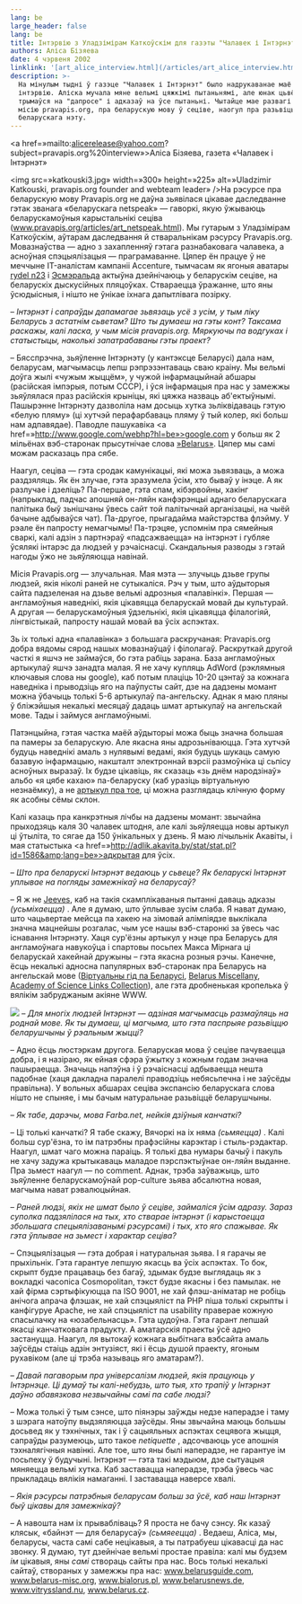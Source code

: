 ```yaml
---
lang: be
large_header: false
lang: be
title: Інтэрвію з Уладзімірам Каткоўскім для газэты "Чалавек і Інтэрнэт"
authors: Аліса Бізяева
date: 4 чэрвеня 2002
linklink: '[art_alice_interview.html](/articles/art_alice_interview.html)'
description: >-
  На мінулым тыдні ў газэце "Чалавек і Інтэрнэт" было надрукаванае маё
  інтэрвію. Аліска мучала мяне вельмі цяжкімі пытаньнямі, але юнак цьвёрда
  трымаўся на "дапросе" і адказаў на ўсе пытаньні. Чытайце мае развагі пра
  місію pravapis.org, пра беларускую мову ў сеціве, наогул пра разьвіцьцё
  беларускага нэту.
---
```



<a href=»mailto:alicerelease@yahoo.com?subject=pravapis.org%20interview»>Аліса Бізяева</a>, газета «Чалавек і Інтэрнэт»

<img src=»katkouski3.jpg» width=»300» height=»225» alt=»Uladzimir Katkouski, pravapis.org founder and webteam leader» />На рэсурсе пра беларускую мову Pravapis.org не даўна зьявілася цікавае даследванне гэтак званага «беларускага netspeak» — гаворкі, якую ўжываюць беларускамоўныя карыстальнікі сеціва (<a href=»articles/art_netspeak.html»>www.pravapis.org/articles/art_netspeak.html</a>). Мы гутарым з Уладзімірам Каткоўскім, аўтарам даследвання й стваральнікам рэсурсу Pravapis.org. Мовазнаўства — адно з захапленняў гэтага разнабаковага чалавека, а асноўная спэцыялізацыя — праграмаванне. Цяпер ён працуе ў не меччыне IT-аналістам кампаніі Accenture, тымчасам як ягоныя аватары <a href=»http://rydel.cjb.net/»>rydel n23</a> і <a href=»http://www.geocities.com/by_esmi/ralda/»>Эсмэральда</a> актыўна дзейнічаюць у беларускім сеціве, на беларускіх дыскусійных пляцоўках. Ствараецца ўражанне, што яны ўсюдыісныя, і нішто не ўнікае іхнага дапытлівага позірку.

 *– Інтэрнэт і сапраўды дапамагае зьвязаць усё з усім, у тым ліку Беларусь з астатнім сьветам? Што ты думаеш на гэты конт? Таксама раскажы, калі ласка, у чым місія pravapis.org. Мяркуючы па водгуках і статыстыцы, наколькі запатрабаваны гэты праект?* 

– Бясспрэчна, зьяўленне Інтэрнэту (у кантэксце Беларусі) дала нам, беларусам, магчымасць лепш рэпрэзэнтаваць сваю краіну. Мы вельмі доўга жылі «чужым жыццём», у чужой інфармацыйнай абшары (расійская імпэрыя, потым СССР), і ўся інфармацыя пра нас у замежжы зьяўлялася праз расійскія крыніцы, які цяжка назваць аб'ектыўнымі. Пашырэнне Інтэрнэту дазволіла нам досыць хутка зьліквідаваць гэтую «белую пляму» (ці хутчэй перафарбаваць пляму ў тый колер, які больш нам адпавядае). Паводле пашукавіка <a href=»http://www.google.com/webhp?hl=be»>google.com</a> у больш як 2 мільёнах вэб-старонак прысутнічае слова <a href=»articles/art_belarus_name.html»>»Belarus»</a>. Цяпер мы самі можам расказаць пра сябе.

Наагул, сеціва — гэта сродак камунікацыі, які можа зьвязваць, а можа раздзяляць. Як ён злучае, гэта зразумела ўсім, хто бываў у інэце. А як разлучае і дзеліць? Па-першае, гэта спам, кібэрвойны, хакінг (напрыклад, падчас апошняй он-ляйн канфэрэнцыі аднаго беларускага палітыка быў зьнішчаны ўвесь сайт той палітычнай арганізацыі, на чыёй бачыне адбываўся чат). Па-другое, прыгадайма майстэрства флэйму. У рэале ён папросту немагчымы! Па-трэцяе, успомнім пра сямейныя сваркі, калі адзін з партнэраў «падсажваецца» на інтэрнэт і губляе ўсялякі інтарэс да людзей у рэчаіснасці. Скандальныя разводы з гэтай нагоды ўжо не зьяўляюцца навінай.

Місія Pravapis.org — злучальная. Мая мэта — злучыць дзьве групы людзей, якія ніколі раней не сутыкаліся. Рэч у тым, што аўдыторыя сайта падзеленая на дзьве вельмі адрозныя «палавінкі». Першая — англамоўныя наведнікі, якія цікавяцца беларускай мовай ды культурай. А другая — беларускамоўныя ўдзельнікі, якія цікавяцца філалогіяй, лінгвістыкай, папросту нашай мовай ва ўсіх аспэктах.

Зь іх толькі адна «палавінка» з большага раскручаная: Pravapis.org добра вядомы сярод нашых мовазнаўцаў і філолагаў. Раскруткай другой часткі я яшчэ не займаўся, бо гэта рабіць зарана. База англамоўных артыкулаў яшчэ занадта малая. Я не хачу купляць AdWord (рэклямныя ключавыя слова ны google), каб потым плаціць 10-20 цэнтаў за кожнага наведніка і прыводзіць яго на паўпусты сайт, дзе на дадзены момант можна ўбачыць толькі 5-6 артыкулаў па-ангельску. Аднак я маю пляны ў бліжэйшыя некалькі месяцаў дадаць шмат артыкулаў на ангельскай мове. Тады і займуся англамоўнымі.

Патэнцыйна, гэтая частка маёй аўдыторыі можа быць значна большая па памеры за беларускую. Але якасна яны адрозьніваюцца. Гэта хутчэй будуць наведнікі амаль з нулявымі ведамі, якія будуць шукаць самую базавую інфармацыю, накшталт электроннай вэрсіі размоўніка ці сьпісу асноўных выразаў. Іх будзе цікавіць, як сказаць «зь днём народзінаў» альбо «я цябе кахаю» па-беларуску (каб уразіць віртуальную незнаёмку), а не <a href=»articles/art_vocative.html»>артыкул пра тое</a>, ці можна разглядаць клічную форму як асобны сёмы склон.

Калі казаць пра канкрэтныя лічбы на дадзены момант: звычайна прыходзяць каля 30 чалавек штодня, але калі зьяўляецца новы артыкул ці ўтыліта, то сягае да 150 ўнікальных у дзень. Я маю лічыльнік Акавіты, і мая статыстыка <a href=»http://adlik.akavita.by/stat/stat.pl?id=1586&amp;lang=be»>адкрытая</a> для ўсіх.

 *– Што пра беларускі Інтэрнэт ведаюць у сьвеце? Як беларускі Інтэрнэт уплывае на погляды замежнікаў на беларусаў?* 

– Я ж не <a href=»http://www.ask.com»>Jeeves</a>, каб на такія скамплікаваныя пытанні даваць адказы  *(усьміхаецца)* . Але я думаю, што ўплывае зусім слаба. Я нават думаю, што чацьвертае мейсца па хакею на зімовай алімпіядзе выклікала значна мацнейшы розгалас, чым усе нашы вэб-старонкі за ўвесь час існавання Інтэрнэту. Хаця сур'ёзны артыкул у нэце пра Беларусь для англамоўнага навукоўца і спартовы посьпех Макса Мірнага ці беларускай хакейнай дружыны – гэта якасна розныя рэчы. Канечне, ёсць некалькі адносна папулярных вэб-старонак пра Беларусь на ангельскай мове (<a href=»http://www.belarusguide.com»>Віртуальны гід па Беларусі</a>, <a href=»http://www.belarus-misc.org/»>Belarus Miscellany</a>, <a href=»http://www.ac.by/country/»>Academy of Science Links Collection</a>), але гэта дробненькая кропелька ў вялікім забруджаным акіяне WWW.

<img src=»lesvica.jpg» width=»281» height=»432» />  *– Для многіх людзей Інтэрнэт — адзіная магчымасць размаўляць на роднай мове. Як ты думаеш, ці магчыма, што гэта паспрыяе разьвіццю беларушчыны ў рэальным жыцці?* 

– Адно ёсць люстэркам другога. Беларуская мова ў сеціве пачуваецца добра, і я назіраю, як ейная сфэра ўжытку з кожным годам значна пашыраецца. Значыць напэўна і ў рэчаіснасці адбываецца нешта падобнае (хаця дакладна паралелі праводзіць небясьпечна і не заўсёды правільна). У вольных абшарах сеціва экспансію беларускага слова нішто не спыняе, і мы бачым натуральнае разьвіццё беларушчыны.

 *– Як табе, дарэчы, мова Farba.net, нейкія дзіўныя канчаткі?* 

– Ці толькі канчаткі? Я табе скажу, Вячоркі на іх няма  *(сьмяецца)* . Калі больш сур'ёзна, то ім патрэбны прафэсійны карэктар і стыль-рэдактар. Наагул, шмат чаго можна параіць. Я толькі два нумары бачыў і пакуль не хачу задужа крытыкаваць маладое пэрспэктыўнае он-ляйн выданне. Пра зьмест наагул — no comment. Аднак, трэба заўважыць, што зьяўленне беларускамоўнай pop-culture зьява абсалютна новая, магчыма нават рэвалюцыйная.

 *– Раней людзі, якіх не шмат было ў сеціве, займаліся ўсім адразу. Зараз суполка падзялілася на тых, хто стварае інтэрнэт (і карыстаецца збольшага спецыялізаванымі рэсурсамі) і тых, хто яго спажывае. Як гэта ўплывае на зьмест і характар сеціва?* 

– Спэцыялізацыя — гэта добрая і натуральная зьява. І я гарачы яе прыхільнік. Гэта гарантуе лепшую якасць ва ўсіх аспэктах. То бок, скрыпт будзе працаваць без багаў, здымак будзе выглядаць як з вокладкі часопіса Cosmopolitan, тэкст будзе якасны і без памылак. не хай фірма сэртыфікуюцца па ISO 9001, не хай флэш-аніматар не  робіць анічога апрача флэшак, не хай спэцыяліст па PHP піша толькі скрыпты і канфігуруе Apache, не хай спэцыяліст па usability праверае кожную спасылачку на «юзабельнасць». Гэта цудоўна. Гэта гарант лепшай якасці канчатковага прадукту. А аматарскія праекты ўсё адно застануцца. Наагул, ля вытокаў кожнага выбітнага вэбсайта амаль заўсёды стаіць адзін энтузіяст, які і ёсць душой праекту, ягоным рухавіком (але ці трэба называць яго аматарам?).

 *– Давай пагаворым пра універсалізм людзей, якія працуюць у Інтэрнэце. Ці думаў ты калі-небудзь, што тыя, хто трапіў у Інтэрнэт даўно абавязкова незвычайны самі па сабе людзі?* 

– Можа толькі ў тым сэнсе, што піянэры заўжды недзе наперадзе і таму з шэрага натоўпу выдзяляюцца заўсёды. Яны звычайна маюць большы досьвед як у тэхнічных, так і ў сацыяльных аспэктах сецявога жыцця, сапраўды разумеюць, што такое  *netiquette* , адсочваюць усе апошнія тэхналягічныя навінкі. Але тое, што яны былі наперадзе, не гарантуе ім посьпеху ў будучыні. Інтэрнэт — гэта такі мэдыюм, дзе сытуацыя мяняецца вельмі хутка. Каб заставацца наперадзе, трэба ўвесь час прыкладаць вялікія намаганні. І заставацца наверсе хвалі.

 *– Якія рэсурсы патрэбныя беларусам больш за ўсё, каб наш Інтэрнэт быў цікавы для замежнікаў?* 

– А навошта нам іх прывабліваць? Я проста не  бачу сэнсу. Як казаў клясык, «байнэт — для беларусаў»  *(сьмяеецца)* . Ведаеш, Аліса, мы, беларусы, часта самі сабе нецікавыя, а ты патрабуеш цікавасці да нас звонку. Я думаю, тут дзейнічае вельмі простае правіла: калі мы будзем  *ім*  цікавыя, яны  *самі*  створаць сайты пра нас. Вось толькі некалькі сайтаў, створаных у замежжы пра нас: <a href=»http://www.belarusguide.com/»>www.belarusguide.com</a>, <a href=»http://www.belarus-misc.org/»>www.belarus-misc.org</a>, <a href=»http://www.bialorus.pl/»>www.bialorus.pl</a>, <a href=»http://www.belarusnews.de/»>www.belarusnews.de</a>, <a href=»http://www.vitryssland.nu/»>www.vitryssland.nu</a>, <a href=»http://www.belarus.cz/»>www.belarus.cz</a>.
